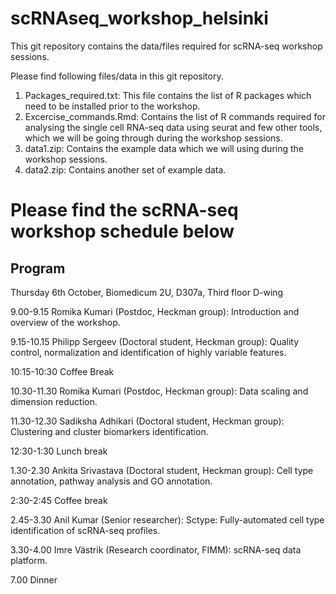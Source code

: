 # scRNAseq_workshop_helsinki
This git repository contains the data/files required for scRNA-seq workshop sessions.

Please find following files/data in this git repository.

1. Packages_required.txt: This file contains the list of R packages which need to be installed prior to the workshop. 
2. Excercise_commands.Rmd: Contains the list of R commands required for analysing the single cell RNA-seq data using seurat and few other tools, which we will be going through during the workshop sessions.
3. data1.zip: Contains the example data which we will using during the workshop sessions.
4. data2.zip: Contains another set of example data.


# Please find the scRNA-seq workshop schedule below

## Program 
Thursday 6th October, Biomedicum 2U, D307a, Third floor D-wing

9.00-9.15 Romika Kumari (Postdoc, Heckman group): Introduction and overview of the workshop.

9.15-10.15 Philipp Sergeev (Doctoral student, Heckman group): Quality control, normalization and identification of highly variable features.

10:15-10:30 Coffee Break

10.30-11.30 Romika Kumari (Postdoc, Heckman group): Data scaling and dimension reduction.

11.30-12.30 Sadiksha Adhikari (Doctoral student, Heckman group): Clustering and cluster biomarkers identification.

12:30-1:30 Lunch break

1.30-2.30 Ankita Srivastava (Doctoral student, Heckman group): Cell type annotation, pathway analysis and GO annotation.

2:30-2:45 Coffee break

2.45-3.30 Anil Kumar (Senior researcher): Sctype: Fully-automated cell type identification of scRNA-seq profiles.

3.30-4.00 Imre Västrik (Research coordinator, FIMM): scRNA-seq data platform.


7.00 Dinner

